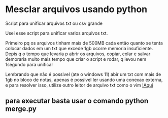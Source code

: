 # Mesclar arquivos usando python
Script para unificar arquivos txt ou csv grande

Usei esse script para unificar varios arquivos txt.

Primeiro pq os arquivos tinham mais de 500MB cada então quanto se tenta colocar dados em um txt que excede 1gb ocorre memoria insuficiente.
Depis q o tempo que levaria p abrir os arquivos, copiar, colar e salvar demoraria muito mais tempo que criar o script e rodar, q levou nem 1segundo para unificar

Lembrando que não é possivel (ate o windows 11) abir um txt com mais de 1gb no bloco de notas, apenas é possivel ler usando uma conexao externa, e para resolver isso, utilize outro leitor de arquivo txt como o vim [!Aqui](https://www.vim.org/download.php)

## para executar basta usar o comando python merge.py
